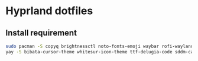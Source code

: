 # Hyprland dotfiles

## Install requirement

```bash
sudo pacman -S copyq brightnessctl noto-fonts-emoji waybar rofi-wayland bluez blueman xdg-desktop-portal-hyprland wpaperd ttf-jetbrains-mono-nerd nautilus
yay -S bibata-cursor-theme whitesur-icon-theme ttf-delugia-code sddm-catppuccin-git swaylock-effects wlogout dracula-gtk-theme sddm-catppuccin-git
```
